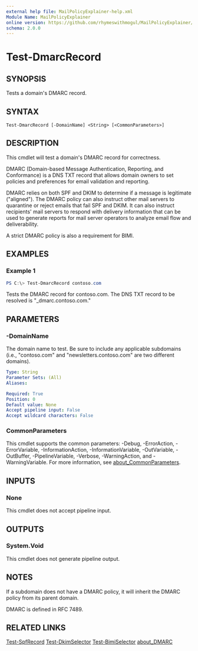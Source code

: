 ```yaml
---
external help file: MailPolicyExplainer-help.xml
Module Name: MailPolicyExplainer
online version: https://github.com/rhymeswithmogul/MailPolicyExplainer/blob/main/man/en-US/Test-DmarcRecord.md
schema: 2.0.0
---
```


# Test-DmarcRecord

## SYNOPSIS
Tests a domain's DMARC record.

## SYNTAX

```
Test-DmarcRecord [-DomainName] <String> [<CommonParameters>]
```

## DESCRIPTION
This cmdlet will test a domain's DMARC record for correctness.

DMARC (Domain-based Message Authentication, Reporting, and Conformance) is a DNS TXT record that allows domain owners to set policies and preferences for email validation and reporting.

DMARC relies on both SPF and DKIM to determine if a message is legitimate ("aligned").  The DMARC policy can also instruct other mail servers to quarantine or reject emails that fail SPF and DKIM.  It can also instruct recipients' mail servers to respond with delivery information that can be used to generate reports for mail server operators to analyze email flow and deliverability.

A strict DMARC policy is also a requirement for BIMI.

## EXAMPLES

### Example 1
```powershell
PS C:\> Test-DmarcRecord contoso.com
```

Tests the DMARC record for contoso.com.  The DNS TXT record to be resolved is "_dmarc.contoso.com."

## PARAMETERS

### -DomainName
The domain name to test.  Be sure to include any applicable subdomains (i.e., "contoso.com" and "newsletters.contoso.com" are two different domains).

```yaml
Type: String
Parameter Sets: (All)
Aliases:

Required: True
Position: 0
Default value: None
Accept pipeline input: False
Accept wildcard characters: False
```

### CommonParameters
This cmdlet supports the common parameters: -Debug, -ErrorAction, -ErrorVariable, -InformationAction, -InformationVariable, -OutVariable, -OutBuffer, -PipelineVariable, -Verbose, -WarningAction, and -WarningVariable. For more information, see [about_CommonParameters](http://go.microsoft.com/fwlink/?LinkID=113216).

## INPUTS

### None
This cmdlet does not accept pipeline input.

## OUTPUTS

### System.Void
This cmdlet does not generate pipeline output.

## NOTES
If a subdomain does not have a DMARC policy, it will inherit the DMARC policy from its parent domain.

DMARC is defined in RFC 7489.

## RELATED LINKS

[Test-SpfRecord]()
[Test-DkimSelector]()
[Test-BimiSelector]() 
[about_DMARC]()
